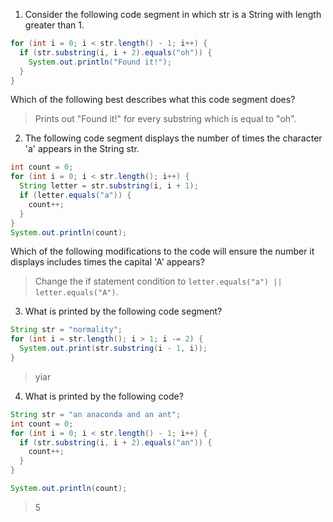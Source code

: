 1. Consider the following code segment in which str is a String with length greater than 1.

```java
for (int i = 0; i < str.length() - 1; i++) {
  if (str.substring(i, i + 2).equals("oh")) {
    System.out.println("Found it!");
  }
}
```

Which of the following best describes what this code segment does?

> Prints out "Found it!" for every substring which is equal to "oh".

2. The following code segment displays the number of times the character 'a' appears in the String str.

```java
int count = 0;
for (int i = 0; i < str.length(); i++) {
  String letter = str.substring(i, i + 1);
  if (letter.equals("a")) {
    count++;
  }
}
System.out.println(count);
```

Which of the following modifications to the code will ensure the number it displays includes times the capital 'A' appears?

>  Change the if statement condition to `letter.equals("a") || letter.equals("A")`.

3. What is printed by the following code segment?

```java
String str = "normality";
for (int i = str.length(); i > 1; i -= 2) {
  System.out.print(str.substring(i - 1, i));
}
```

> yiar

4. What is printed by the following code?

```java
String str = "an anaconda and an ant";
int count = 0;
for (int i = 0; i < str.length() - 1; i++) {
  if (str.substring(i, i + 2).equals("an")) {
    count++;
  }
}

System.out.println(count);
```

> 5